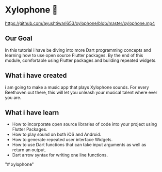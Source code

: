 # Xylophone 🎹

https://github.com/ayushtiwari653/xylophone/blob/master/xylophone.mp4

## Our Goal

In this tutorial i have  be diving into more Dart programming concepts and learning how to use open source Flutter packages. By the end of this module,  comfortable using Flutter packages and building repeated widgets.


## What i have created

i am going to make a music app that plays Xylophone sounds. For every Beethoven out there, this will let you unleash your musical talent where ever you are.

## What i have learn

- How to incorporate open source libraries of code into your project using Flutter Packages.
- How to play sound on both iOS and Android.
- How to generate repeated user interface Widgets.
- How to use Dart functions that can take input arguments as well as return an output.
- Dart arrow syntax for writing one line functions.

"# xylophone" 
